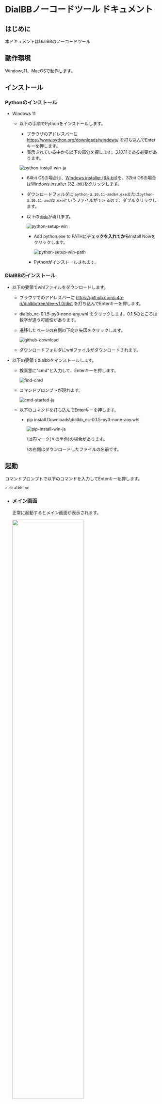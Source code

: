 # DialBBノーコードツール ドキュメント



## はじめに

本ドキュメントはDialBBのノーコードツール

## 動作環境

Windows11、MacOSで動作します。

## インストール

### Pythonのインストール

- Windows 11

  - 以下の手順でPythonをインストールします。

    - ブラウザのアドレスバーに https://www.python.org/downloads/windows/ を打ち込んでEnterキーを押します。
    - 表示されている中から以下の部分を探します。3.10.11である必要があります。

    ![python-install-win-ja](images/python-download-win.png)

    - 64bit OSの場合は、[Windows installer (64-bit)](https://www.python.org/ftp/python/3.10.11/python-3.10.11-amd64.exe)を、32bit OSの場合は[Windows installer (32 -bit)](https://www.python.org/ftp/python/3.10.11/python-3.10.11.exe)をクリックします。

    - ダウンロードフォルダに `python-3.10.11-amd64.exe`または`python-3.10.11-amd32.exe`というファイルができるので、ダブルクリックします。

    - 以下の画面が現れます。

      ![python-setup-win](images/python-setup-win.png)

      - Add python.exe to PATHに**チェックを入れてから**Install Nowをクリックします。

        ![python-setup-win-path](images/python-setup-win-path.png)

      - Pythonがインストールされます。

### DialBBのインストール

- 以下の要領でwhlファイルをダウンロードします。

  - ブラウザでのアドレスバーに https://github.com/c4a-ri/dialbb/tree/dev-v1.0/dist を打ち込んでEnterキーを押します。

  - dialbb_nc-0.1.5-py3-none-any.whl をクリックします。0.1.5のところは数字が違う可能性があります。

  - 遷移したページの右側の下向き矢印をクリックします。

    ![github-download](images/github-download.png)

  - ダウンロードフォルダにwhlファイルがダウンロードされます。

- 以下の要領でdialbbをインストールします。

  - 検索窓に"cmd"と入力して、Enterキーを押します。

    ![find-cmd](images/find-cmd.png)

  - コマンドプロンプトが現れます。

    ![cmd-started-ja](images/cmd-started-ja.png)

  - 以下のコマンドを打ち込んでEnterキーを押します。

    - pip install Downloads\dialbb_nc-0.1.5-py3-none-any.whl 

      ![pip-install-win-ja](images/pip-install-win-ja.png)

      \は円マーク(￥の半角)の場合があります。

      \の右側はダウンロードしたファイルの名前です。

  

## 起動
コマンドプロンプトで以下のコマンドを入力してEnterキーを押します。
```sh
> dialbb-nc
```

- ### メイン画面
  正常に起動するとメイン画面が表示されます。  

  <img src="images/gui-main.jpg" width="70%">

## アプリケーションの作成・読み込み・保存

- ### アプリケーションファイル
  アプリケーションファイルは次の3つがあり、zipファイルにまとめて扱います。  
  - config.yml: コンフィギュレーションファイルのテンプレート
  - scenario.xlsx: シナリオファイルのテンプレート
  - nlu-knowledge.xlsx: 言語理解知識ファイルのテンプレート

- ### アプリケーションの新規作成
  `create`ボタンをクリックし、英語/日本語を選択するとテンプレートファイルが読み込まれます。  

  <img src="images/gui-create.jpg" width="40%">

- ### アプリケーションの読み込み
  `select`ボタンをクリックし、読み込むアプリケーションファイルのzipファイルを開きます。  

  <img src="images/gui-file-read.jpg" width="60%">

- ### アプリケーションの編集
  `edit`ボタンをクリックし、編集するアプリケーションファイルを選択します。  

  <img src="images/gui-edit-select.jpg" width="40%">

- ### アプリケーションの保存
  `save`ボタンをクリックし、保存する場所/ファイル名を指定します、zipファイルにまとめて保存されます。  

  <img src="images/gui-file-save.jpg" width="60%">


## シナリオファイルの編集
- ### 編集アプリケーションの選択
  __アプリケーションの編集__ 画面で`Scensrio`を選択した場合に以下の画面が表示されます、  
  `Excel`で編集するか`GUIシナリオエディタ`で編集するかボタンで選択します、"Excel"の場合はxlsxファイルに関連付けされたアプリケーションが（ExcelやOpenOfficeなど）、"GUIシナリオエディタ"の場合はブラウザベースのアプリケーションが起動します。  

  <img src="images/gui-edit-scenario.jpg" width="40%">

- ### シナリオエディタの操作方法
  シナリオエディタのマニュアルは、[`ここ`](../../dialbb/builtin_blocks/stn_management/gui_editor/README-ja.md#シナリオエディタの使い方)を参照してください、

## 言語理解用知識の編集
  __アプリケーションの編集__ 画面で`NLU knowledge`を選択した場合は、xlsxファイルに関連付けされたアプリケーションが起動します（ExcelやOpenOfficeなど）、アプリケーション画面で編集＆保存をおこないます。  

## コンフィギュレーション
  __アプリケーションの編集__ 画面で`Config`を選択した場合に以下の画面が表示されます、  

  <img src="images/gui-edit-config.jpg" width="40%">

| 内容 | 説明 |
|-----|------|
| spaCy | Spacy利用有無を選択します． |
| ChatGPT nlu | ChatGPT利用有無を選択します． |
| models | 利用するChatGPTのモデルを選択します． |
| situation | GPTのプロンプトに書く状況を入力します、1行ごとに状況を記述します． |
| persona | GPTのプロンプトに書くシステムのペルソナを入力します、1行ごとにペルソナを記述します． |


